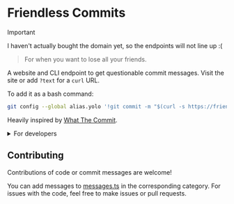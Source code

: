 # Friendless Commits

> [!IMPORTANT]  
> I haven't actually bought the domain yet, so the endpoints will not line up :(

> For when you want to lose all your friends.

A website and CLI endpoint to get questionable commit messages. Visit the site or add `?text` for a `curl` URL.

To add it as a bash command:

```bash
git config --global alias.yolo '!git commit -m "$(curl -s https://friendlesscommits.dev/all?text)"' # you may replace "all" with "safe" or "unsafe"
```

Heavily inspired by [What The Commit](https://github.com/ngerakines/commitment).

<details>

<summary>For developers</summary>

## Running Locally

To launch the docker container, run:

```bash
docker-compose up
```

Or really whatever you want to do with docker. I'm no expert...

The server runs on port `3000` by default.

## Development

This project uses the bun JS runtime.

To start the development server run:

```bash
bun run dev
```

</details>

## Contributing

Contributions of code or commit messages are welcome!

You can add messages to [messages.ts](src/assets/messages.ts) in the corresponding category. For issues with the code,
feel free to make issues or pull requests.
